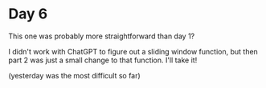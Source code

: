 # Day 6

This one was probably more straightforward than day 1?

I didn't work with ChatGPT to figure out a sliding window function, but then part 2 was just a small change to that function. I'll take it!

(yesterday was the most difficult so far)